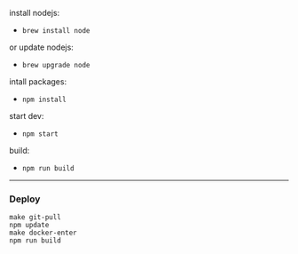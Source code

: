 install nodejs:
- `brew install node`

or update nodejs:
- `brew upgrade node`

intall packages:
- `npm install`

start dev:
- `npm start`

build:
- `npm run build`

---
### Deploy

```
make git-pull
npm update
make docker-enter
npm run build
```